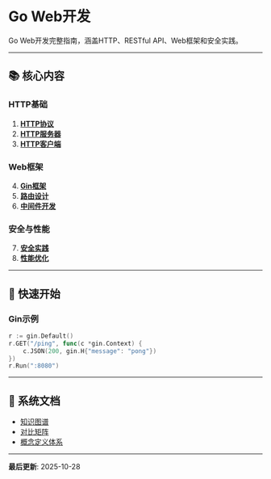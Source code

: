 ﻿# Go Web开发

Go Web开发完整指南，涵盖HTTP、RESTful API、Web框架和安全实践。

---

## 📚 核心内容

### HTTP基础
1. **[HTTP协议](./01-HTTP协议.md)**
2. **[HTTP服务器](./03-HTTP服务器.md)**
3. **[HTTP客户端](./04-HTTP客户端.md)**

### Web框架
4. **[Gin框架](./05-Gin框架.md)**
5. **[路由设计](./08-路由设计.md)**
6. **[中间件开发](./10-中间件开发.md)**

### 安全与性能
7. **[安全实践](./14-安全实践.md)**
8. **[性能优化](./15-性能优化.md)**

---

## 🚀 快速开始

### Gin示例
```go
r := gin.Default()
r.GET("/ping", func(c *gin.Context) {
    c.JSON(200, gin.H{"message": "pong"})
})
r.Run(":8080")
```

---

## 📖 系统文档

- [知识图谱](./00-知识图谱.md)
- [对比矩阵](./00-对比矩阵.md)
- [概念定义体系](./00-概念定义体系.md)

---

**最后更新**: 2025-10-28
